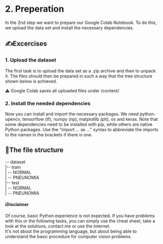 # 2. Preperation
In the 2nd step we want to prepare our Google Colab Notebook. To do this, we upload the data set and install the necessary dependencies.  

## ✍Excercises
### 1. Upload the dataset
The first task is to upload the data set as a .zip archive and then to unpack it. The files should then be prepared in such a way that the tree structure shown below is achieved.    
  
⚠ Google Colab saves all uploaded files under /content/

### 2. Install the needed dependencies
Now you can install and import the necessary packages. We need python-opencv, tensorflow (tf), numpy (np), matplotlib (plt), os and keras. Note that some dependencies need to be installed with pip, while others are native Python packages. Use the "import ... as ..." syntax to abbreviate the imports to the names in the brackets if there is one. 

## 📃The file structure
-- dataset  
	|-- train  
		| -- NORMAL  
		| -- PNEUNOMIA  
	|-- test  
		| -- NORMAL  
		| -- PNEUNOMIA  


#### ℹDisclaimer
Of course, basic Python experience is not expected. If you have problems with this or the following tasks, you can simply use the cheat sheet, take a look at the solutions, contact me or use the internet.  
It's not about the programming language, but about being able to understand the basic procedure for computer vision problems.
